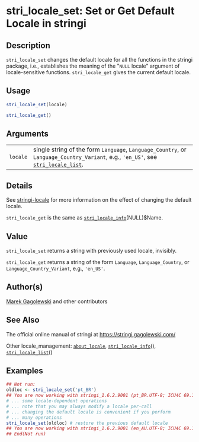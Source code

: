 # stri\_locale\_set: Set or Get Default Locale in <span class="pkg">stringi</span>

## Description

`stri_locale_set` changes the default locale for all the functions in the <span class="pkg">stringi</span> package, i.e., establishes the meaning of the "`NULL` locale" argument of locale-sensitive functions. `stri_locale_get` gives the current default locale.

## Usage

```r
stri_locale_set(locale)

stri_locale_get()
```

## Arguments

|          |                                                                                                                                                                                                |
|----------|------------------------------------------------------------------------------------------------------------------------------------------------------------------------------------------------|
| `locale` | single string of the form `Language`, `Language_Country`, or `Language_Country_Variant`, e.g., `'en_US'`, see [`stri_locale_list`](https://stringi.gagolewski.com/rapi/stri_locale_list.html). |

## Details

See [stringi-locale](https://stringi.gagolewski.com/rapi/stringi-locale.html) for more information on the effect of changing the default locale.

`stri_locale_get` is the same as [`stri_locale_info`](https://stringi.gagolewski.com/rapi/stri_locale_info.html)(NULL)\$Name.

## Value

`stri_locale_set` returns a string with previously used locale, invisibly.

`stri_locale_get` returns a string of the form `Language`, `Language_Country`, or `Language_Country_Variant`, e.g., `'en_US'`.

## Author(s)

[Marek Gagolewski](https://www.gagolewski.com/) and other contributors

## See Also

The official online manual of <span class="pkg">stringi</span> at <https://stringi.gagolewski.com/>

Other locale\_management: [`about_locale`](https://stringi.gagolewski.com/rapi/about_locale.html), [`stri_locale_info`](https://stringi.gagolewski.com/rapi/stri_locale_info.html)(), [`stri_locale_list`](https://stringi.gagolewski.com/rapi/stri_locale_list.html)()

## Examples




```r
## Not run: 
oldloc <- stri_locale_set('pt_BR')
## You are now working with stringi_1.6.2.9001 (pt_BR.UTF-8; ICU4C 69.1 [bundle]; Unicode 13.0)
# ... some locale-dependent operations
# ... note that you may always modify a locale per-call
# ... changing the default locale is convenient if you perform
# ... many operations
stri_locale_set(oldloc) # restore the previous default locale
## You are now working with stringi_1.6.2.9001 (en_AU.UTF-8; ICU4C 69.1 [bundle]; Unicode 13.0)
## End(Not run)
```
